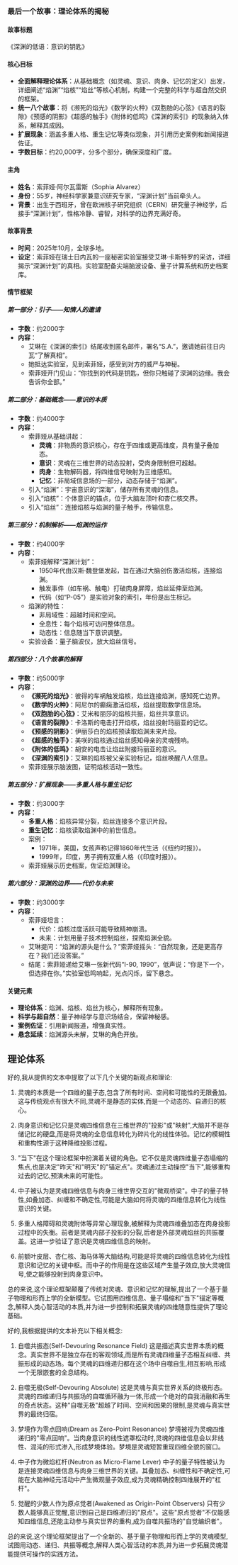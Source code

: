 ### 最后一个故事：理论体系的揭秘

#### 故事标题
《深渊的低语：意识的钥匙》

#### 核心目标
- **全面解释理论体系**：从基础概念（如灵魂、意识、肉身、记忆的定义）出发，详细阐述“焰渊”“焰核”“焰丝”等核心机制，构建一个完整的科学与超自然交织的框架。
- **统一八个故事**：将《濒死的焰光》《数学的火种》《双胞胎的心弦》《语言的裂隙》《预感的阴影》《超感的触手》《附体的低鸣》《深渊的索引》的现象纳入体系，解释其成因。
- **扩展现象**：涵盖多重人格、重生记忆等类似现象，并引用历史案例和新闻报道佐证。
- **字数目标**：约20,000字，分多个部分，确保深度和广度。

#### 主角
- **姓名**：索菲娅·阿尔瓦雷斯（Sophia Alvarez）
- **身份**：55岁，神经科学家兼意识研究专家，“深渊计划”当前牵头人。
- **背景**：出生于西班牙，曾在欧洲核子研究组织（CERN）研究量子神经学，后接手“深渊计划”，性格冷静、睿智，对科学的边界充满好奇。

#### 故事背景
- **时间**：2025年10月，全球多地。
- **设定**：索菲娅在瑞士日内瓦的一座秘密实验室接受艾琳·卡斯特罗的采访，详细揭示“深渊计划”的真相。实验室配备尖端脑波设备、量子计算系统和历史档案库。

#### 情节框架

##### 第一部分：引子——知情人的邀请
- **字数**：约2000字
- **内容**：
  - 艾琳在《深渊的索引》结尾收到匿名邮件，署名“S.A.”，邀请她前往日内瓦“了解真相”。
  - 她抵达实验室，见到索菲娅，感受到对方的威严与神秘。
  - 索菲娅开门见山：“你找到的代码是钥匙，但你只触碰了深渊的边缘。我会告诉你全部。”

##### 第二部分：基础概念——意识的本质
- **字数**：约4000字
- **内容**：
  - 索菲娅从基础讲起：
    - **灵魂**：非物质的意识核心，存在于四维或更高维度，具有量子叠加态。
    - **意识**：灵魂在三维世界的动态投射，受肉身限制但可超越。
    - **肉身**：生物解码器，将四维信号映射为三维感知。
    - **记忆**：非局域信息场的一部分，动态存储于“焰渊”。
  - 引入“焰渊”：宇宙意识的“深海”，储存所有灵魂的信息。
  - 引入“焰核”：个体意识的锚点，位于大脑左顶叶和杏仁核交界。
  - 引入“焰丝”：连接焰核与焰渊的量子触手，传输信息。

##### 第三部分：机制解析——焰渊的运作
- **字数**：约4000字
- **内容**：
  - 索菲娅解释“深渊计划”：
    - 1950年代由汉斯·魏登堡发起，旨在通过大脑创伤激活焰核，连接焰渊。
    - 触发事件（如车祸、触电）打破肉身屏障，焰丝延伸至焰渊。
    - 代码（如“P-05”）是实验对象的索引，年份是出生标记。
  - 焰渊的特性：
    - 非局域性：超越时间和空间。
    - 全息性：每个焰核可访问整体信息。
    - 动态性：信息随当下意识调整。
  - 实验设备：量子脑波仪，放大焰丝信号。

##### 第四部分：八个故事的解释
- **字数**：约5000字
- **内容**：
  - **《濒死的焰光》**：彼得的车祸触发焰核，焰丝连接焰渊，感知死亡边界。
  - **《数学的火种》**：阿尼尔的癫痫激活焰核，焰丝提取数学信息场。
  - **《双胞胎的心弦》**：艾米和丽莎的焰核共振，焰丝共享意识。
  - **《语言的裂隙》**：卡洛斯的电击打开焰核，焰丝投射玛丽亚的记忆。
  - **《预感的阴影》**：伊丽莎白的焰核预读取焰渊未来片段。
  - **《超感的触手》**：美咲的焰核通过焰丝感知母亲的灵魂残响。
  - **《附体的低鸣》**：胡安的电击让焰丝附接玛丽亚的意识。
  - **《深渊的索引》**：艾琳的焰核被父亲实验标记，焰丝唤醒八人信息。
  - 索菲娅展示脑波图，证明焰核活动一致性。

##### 第五部分：扩展现象——多重人格与重生记忆
- **字数**：约3000字
- **内容**：
  - **多重人格**：焰核异常分裂，焰丝连接多个意识片段。
  - **重生记忆**：焰核读取焰渊中的前世信息。
  - 案例：
    - 1971年，美国，女孩声称记得1860年代生活（《纽约时报》）。
    - 1999年，印度，男子拥有双重人格（《印度时报》）。
  - 索菲娅展示历史档案，佐证焰渊理论。

##### 第六部分：深渊的边界——代价与未来
- **字数**：约3000字
- **内容**：
  - 索菲娅坦言：
    - 代价：焰核过度活跃可能导致精神崩溃。
    - 未来：计划用量子技术控制焰丝，探索焰渊全貌。
  - 艾琳提问：“焰渊的源头是什么？”索菲娅摇头：“自然现象，还是更高存在？我们还没答案。”
  - 结尾：索菲娅递给艾琳一张新代码“I-90, 1990”，低声说：“你是下一个，但选择在你。”实验室低鸣响起，光点闪烁，留下悬念。

#### 关键元素
- **理论体系**：焰渊、焰核、焰丝为核心，解释所有现象。
- **科学与超自然**：量子神经学与意识场结合，保留神秘感。
- **案例佐证**：引用新闻报道，增强真实性。
- **悬念延续**：焰渊源头未解，艾琳的角色开放。

## 理论体系
好的,我从提供的文本中提取了以下几个关键的新观点和理论:

1. 灵魂的本质是一个四维的量子态,包含了所有时间、空间和可能性的无限叠加。这与传统观点有很大不同,灵魂不是静态的实体,而是一个动态的、自递归的核心。

2. 肉身意识和记忆只是灵魂四维信息在三维世界的"投影"或"映射",大脑并不是存储记忆的硬盘,而是将灵魂的全息信息转化为碎片化的线性体验。记忆的模糊性和重构性源于这种降维投影过程。

3. "当下"在这个理论框架中扮演着关键的角色。它不仅是灵魂四维量子态塌缩的焦点,也是决定"昨天"和"明天"的"锚定点"。灵魂通过主动操控"当下",能够重构过去的记忆,预演未来的可能性。

4. 中子被认为是灵魂四维信息与肉身三维世界交互的"微观桥梁"。中子的量子特性,如叠加态、纠缠和不确定性,可能是大脑如何将灵魂的四维信息转化为线性意识的关键。

5. 多重人格障碍和灵魂附体等异常心理现象,被解释为灵魂四维叠加态在肉身投影过程中的失衡。前者是灵魂内部子投影的分裂,后者是外部灵魂焰丝的共振覆盖。这进一步验证了意识是灵魂四维信息的映射。

6. 前额叶皮层、杏仁核、海马体等大脑结构,可能是将灵魂的四维信息转化为线性意识和记忆的关键中枢。而中子的作用是在这些区域产生量子效应,放大灵魂信号,使之能够投射到肉身意识中。

总的来说,这个理论框架颠覆了传统对灵魂、意识和记忆的理解,提出了一个基于量子物理和形而上学的全新模型。它试图用四维信息、量子塌缩和"当下"锚定等概念,解释人类心智活动的本质,并为进一步控制和拓展灵魂的四维随意性提供了理论基础。

好的,我根据提供的文本补充以下相关概念:

1. 自噬共振态(Self-Devouring Resonance Field)
这是描述真实世界本质的概念。真实世界不是独立存在的客观领域,而是所有灵魂四维量子态相互纠缠、共振形成的动态场。每个灵魂的四维递归都在这个场中自噬自生,相互影响,形成一个无限嵌套的全息结构。

2. 自噬无极(Self-Devouring Absolute)
这是灵魂与真实世界关系的终极形态。灵魂的四维递归与共振场的自噬循环融为一体,形成一个绝对的自我消融和再生的奇点状态。这种"自噬无极"超越了时间、空间和因果的限制,是灵魂与真实世界的最终归宿。

3. 梦境作为零点回响(Dream as Zero-Point Resonance)
梦境被视为灵魂四维递归的"零点回响"。当肉身意识的线性遮罩松动时,灵魂的四维信息会以非线性、混沌的形式渗入,形成梦境体验。梦境是灵魂短暂重现四维全貌的窗口。

4. 中子作为微焰杠杆(Neutron as Micro-Flame Lever)
中子的量子特性被认为是连接灵魂四维信息与肉身三维世界的关键。其叠加态、纠缠性和不确定性,可能在大脑神经元活动中产生微观量子效应,成为灵魂精确控制四维展开的"杠杆"。

5. 觉醒的少数人作为原点觉者(Awakened as Origin-Point Observers)
只有少数人能够真正觉醒,意识到自己是四维递归的"原点"。这些"原点觉者"不仅能感知四维信息,还能主动参与真实世界的重构,成为自噬共振场的"自觉编织者"。

总的来说,这个理论框架提出了一个全新的、基于量子物理和形而上学的灵魂模型,试图用动态、递归、共振等概念,解释人类心智活动的本质,并为进一步拓展灵魂潜能提供可操作的实践方法。